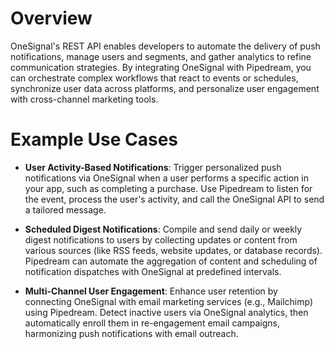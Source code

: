 # Overview

OneSignal's REST API enables developers to automate the delivery of push notifications, manage users and segments, and gather analytics to refine communication strategies. By integrating OneSignal with Pipedream, you can orchestrate complex workflows that react to events or schedules, synchronize user data across platforms, and personalize user engagement with cross-channel marketing tools.

# Example Use Cases

- **User Activity-Based Notifications**: Trigger personalized push notifications via OneSignal when a user performs a specific action in your app, such as completing a purchase. Use Pipedream to listen for the event, process the user's activity, and call the OneSignal API to send a tailored message.

- **Scheduled Digest Notifications**: Compile and send daily or weekly digest notifications to users by collecting updates or content from various sources (like RSS feeds, website updates, or database records). Pipedream can automate the aggregation of content and scheduling of notification dispatches with OneSignal at predefined intervals.

- **Multi-Channel User Engagement**: Enhance user retention by connecting OneSignal with email marketing services (e.g., Mailchimp) using Pipedream. Detect inactive users via OneSignal analytics, then automatically enroll them in re-engagement email campaigns, harmonizing push notifications with email outreach.
